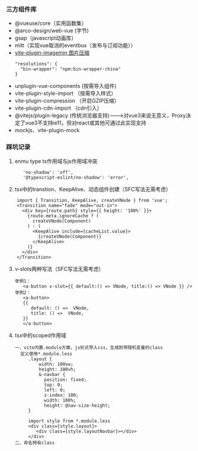 ### 三方组件库
- @vueuse/core（实用函数集）
- @arco-design/web-vue (字节)
- gsap（javascript动画库）
- mitt（实现vue取消的eventbus（发布与订阅功能））
- [vite-plugin-imagemin 图片压缩](https://github.com/anncwb/vite-plugin-imagemin#options)
  ```
  "resolutions": {
    "bin-wrapper": "npm:bin-wrapper-china"
  }
  ```
- unplugin-vue-components  (按需导入组件)
- vite-plugin-style-import （按需导入样式）
- vite-plugin-compression  （开启GZIP压缩）
- vite-plugin-cdn-import （cdn引入）
- @vitejs/plugin-legacy  (传统浏览器支持)--->对vue3来说无意义，Proxy决定了vue3不支持ie11，但对react或其他可通过此实现支持
- mockjs、vite-plugin-mock

###  踩坑记录
1. enmu type ts作用域与js作用域冲突
   ```
      'no-shadow': 'off',
      '@typescript-eslint/no-shadow': 'error',
   ```
2. tsx中的transtion、KeepAlive、动态组件创建（SFC写法无需考虑）
  ```
      import { Transition, KeepAlive, createVNode } from 'vue';
      <Transition name="fade" mode="out-in">
        <div key={route.path} style={{ height: '100%' }}>
          {route.meta.ignoreCache ? (
            createVNode(Component)
          ) : (
            <KeepAlive include={cacheList.value}>
              {createVNode(Component)}
            </KeepAlive>
          )}
        </div>
      </Transition>
  ```
3. v-slots两种写法（SFC写法无需考虑）
    ```
    举例1：
       <a-button v-slot={{ default:() => VNode, title:() => VNode }} />
    举例2：
       <a-button>
       {{
          default: () =>  VNode,
          title: () =>  VNode,
       }}
       </a-button>
    ```
4. tsx中的scoped作用域
   ```
   一、vite内置.module方案，js形式导入css，生成附带随机变量的class
     定义使用*.module.less
        .layout {
            width: 100vw;
            height: 100vh;
            &-navbar {
              position: fixed;
              top: 0;
              left: 0;
              z-index: 100;
              width: 100%;
              height: @nav-size-height;
        }

        import style from *.module.less
        <div class={style.layout}>
           <div class={style.layoutNavbar}></div>
        </div>
   二、命名特有class
   ```